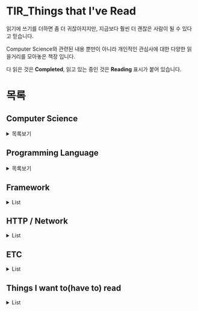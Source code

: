 # TIR_Things that I've Read

읽기에 쓰기를 더하면 좀 더 귀찮아지지만, 지금보다 훨씬 더 괜찮은 사람이 될 수 있다고 믿습니다.  

Computer Science와 관련된 내용 뿐만이 아니라 개인적인 관심사에 대한 다양한 읽을거리를 모아놓은 책장 입니다.

다 읽은 것은 **Completed**, 읽고 있는 중인 것은 **Reading** 표시가 붙어 있습니다.

# 목록

## Computer Science

<details>
    <summary>목록보기</summary>

* [객체지향의 사실과 오해](http://www.yes24.com/Product/Goods/18249021) | Completed

</details>

## Programming Language

<details>
    <summary>목록보기</summary>
    
* [이것이 자바다](http://www.yes24.com/Product/Goods/15651484) | Completed
* [자바의 신](http://www.yes24.com/Product/Goods/42643850) | Reading
* [모던 자바스크립트 Deep Dive](http://www.yes24.com/Product/Goods/92742567) | Reading

</details>

## Framework

<details>
    <summary>List</summary>
    
* [스프링 부트와 AWS로 혼자 구현하는 웹 서비스](http://www.yes24.com/Product/Goods/83849117) | Completed
* [스프링5 프로그래밍 입문](http://www.yes24.com/Product/Goods/62268795) | Reading

</details>

## HTTP / Network

<details>
    <summary>List</summary>

* [그림으로 배우는 HTTP & Network](http://www.yes24.com/Product/Goods/15894097) | Reading
* [그림으로 배우는 네트워크 원리](http://www.yes24.com/Product/Goods/88244509) | Reading

</details>

## ETC

<details>
    <summary>List</summary>

* [노예의 길](http://www.yes24.com/Product/Goods/60545470) | Reading

</details>

## Things I want to(have to) read

<details>
    <summary>List</summary>

* [리팩터링](http://www.yes24.com/Product/Goods/89649360)
* [자바로 배우는 핵심 자료구조와 알고리즘](http://www.yes24.com/Product/Goods/61198657)
* [Do it! 자료구조와 함께 배우는 알고리즘 입문](http://www.yes24.com/Product/Goods/60547893)
* [Clean Code](http://www.yes24.com/Product/Goods/11681152)
</details>

